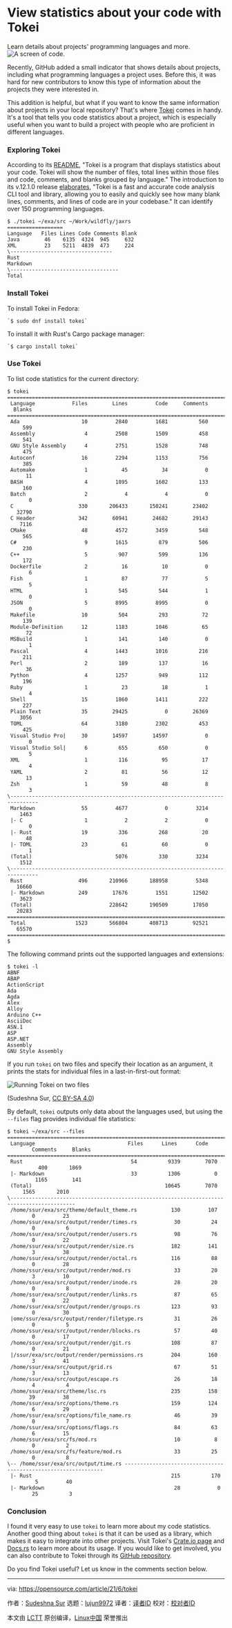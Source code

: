 [#]: subject: (View statistics about your code with Tokei)
[#]: via: (https://opensource.com/article/21/6/tokei)
[#]: author: (Sudeshna Sur https://opensource.com/users/sudeshna-sur)
[#]: collector: (lujun9972)
[#]: translator: (zepoch)
[#]: reviewer: ( )
[#]: publisher: ( )
[#]: url: ( )

View statistics about your code with Tokei
======
Learn details about projects' programming languages and more.
![A screen of code.][1]

Recently, GitHub added a small indicator that shows details about projects, including what programming languages a project uses. Before this, it was hard for new contributors to know this type of information about the projects they were interested in.

This addition is helpful, but what if you want to know the same information about projects in your local repository? That's where [Tokei][2] comes in handy. It's a tool that tells you code statistics about a project, which is especially useful when you want to build a project with people who are proficient in different languages.

### Exploring Tokei

According to its [README][3], "Tokei is a program that displays statistics about your code. Tokei will show the number of files, total lines within those files and code, comments, and blanks grouped by language." The introduction to its v.12.1.0 release [elaborates][4], "Tokei is a fast and accurate code analysis CLI tool and library, allowing you to easily and quickly see how many blank lines, comments, and lines of code are in your codebase." It can identify over 150 programming languages.


```
$ ./tokei ~/exa/src ~/Work/wildfly/jaxrs
==================
Language   Files Lines Code Comments Blank
Java        46    6135  4324  945     632
XML         23    5211  4839  473     224
\---------------------------------
Rust
Markdown
\-----------------------------------
Total
```

### Install Tokei

To install Tokei in Fedora:


```
`$ sudo dnf install tokei`
```

To install it with Rust's Cargo package manager:


```
`$ cargo install tokei`
```

### Use Tokei

To list code statistics for the current directory:


```
$ tokei
===============================================================================
 Language            Files        Lines         Code     Comments       Blanks
===============================================================================
 Ada                    10         2840         1681          560          599
 Assembly                4         2508         1509          458          541
 GNU Style Assembly      4         2751         1528          748          475
 Autoconf               16         2294         1153          756          385
 Automake                1           45           34            0           11
 BASH                    4         1895         1602          133          160
 Batch                   2            4            4            0            0
 C                     330       206433       150241        23402        32790
 C Header              342        60941        24682        29143         7116
 CMake                  48         4572         3459          548          565
 C#                      9         1615          879          506          230
 C++                     5          907          599          136          172
 Dockerfile              2           16           10            0            6
 Fish                    1           87           77            5            5
 HTML                    1          545          544            1            0
 JSON                    5         8995         8995            0            0
 Makefile               10          504          293           72          139
 Module-Definition      12         1183         1046           65           72
 MSBuild                 1          141          140            0            1
 Pascal                  4         1443         1016          216          211
 Perl                    2          189          137           16           36
 Python                  4         1257          949          112          196
 Ruby                    1           23           18            1            4
 Shell                  15         1860         1411          222          227
 Plain Text             35        29425            0        26369         3056
 TOML                   64         3180         2302          453          425
 Visual Studio Pro|     30        14597        14597            0            0
 Visual Studio Sol|      6          655          650            0            5
 XML                     1          116           95           17            4
 YAML                    2           81           56           12           13
 Zsh                     1           59           48            8            3
\-------------------------------------------------------------------------------
 Markdown               55         4677            0         3214         1463
 |- C                    1            2            2            0            0
 |- Rust                19          336          268           20           48
 |- TOML                23           61           60            0            1
 (Total)                           5076          330         3234         1512
\-------------------------------------------------------------------------------
 Rust                  496       210966       188958         5348        16660
 |- Markdown           249        17676         1551        12502         3623
 (Total)                         228642       190509        17850        20283
===============================================================================
 Total                1523       566804       408713        92521        65570
===============================================================================
$
```

The following command prints out the supported languages and extensions:


```
$ tokei -l
ABNF
ABAP
ActionScript
Ada
Agda
Alex
Alloy
Arduino C++
AsciiDoc
ASN.1
ASP
ASP.NET
Assembly
GNU Style Assembly
```

If you run `tokei` on two files and specify their location as an argument, it prints the stats for individual files in a last-in-first-out format:

![Running Tokei on two files][5]

(Sudeshna Sur, [CC BY-SA 4.0][6])

By default, `tokei` outputs only data about the languages used, but using the `--files` flag provides individual file statistics:


```
$ tokei ~/exa/src --files
===========================================================================================
 Language                              Files      Lines      Code             Comments     Blanks
===========================================================================================
 Rust                                   54          9339        7070             400       1869
 |- Markdown                            33          1306           0            1165        141
 (Total)                                           10645        7070        1565       2010
\-------------------------------------------------------------------------------------------
 /home/ssur/exa/src/theme/default_theme.rs           130         107           0         23
 /home/ssur/exa/src/output/render/times.rs            30          24           0          6
 /home/ssur/exa/src/output/render/users.rs            98          76           0         22
 /home/ssur/exa/src/output/render/size.rs            182         141           3         38
 /home/ssur/exa/src/output/render/octal.rs           116          88           0         28
 /home/ssur/exa/src/output/render/mod.rs              33          20           3         10
 /home/ssur/exa/src/output/render/inode.rs            28          20           0          8
 /home/ssur/exa/src/output/render/links.rs            87          65           0         22
 /home/ssur/exa/src/output/render/groups.rs          123          93           0         30
 |ome/ssur/exa/src/output/render/filetype.rs          31          26           0          5
 /home/ssur/exa/src/output/render/blocks.rs           57          40           0         17
 /home/ssur/exa/src/output/render/git.rs             108          87           0         21
 |/ssur/exa/src/output/render/permissions.rs         204         160           3         41
 /home/ssur/exa/src/output/grid.rs                    67          51           3         13
 /home/ssur/exa/src/output/escape.rs                  26          18           4          4
 /home/ssur/exa/src/theme/lsc.rs                     235         158          39         38
 /home/ssur/exa/src/options/theme.rs                 159         124           6         29
 /home/ssur/exa/src/options/file_name.rs              46          39           0          7
 /home/ssur/exa/src/options/flags.rs                  84          63           6         15
 /home/ssur/exa/src/fs/mod.rs                         10           8           0          2
 /home/ssur/exa/src/fs/feature/mod.rs                 33          25           0          8
\-- /home/ssur/exa/src/output/time.rs ---------------------------------------------------------------
 |- Rust                                             215          170          5         40
 |- Markdown                                          28            0         25          3
```

### Conclusion

I found it very easy to use `tokei` to learn more about my code statistics. Another good thing about `tokei` is that it can be used as a library, which makes it easy to integrate into other projects. Visit Tokei's [Crate.io page][7] and [Docs.rs][8] to learn more about its usage. If you would like to get involved, you can also contribute to Tokei through its [GitHub repository][2].

Do you find Tokei useful? Let us know in the comments section below.

--------------------------------------------------------------------------------

via: https://opensource.com/article/21/6/tokei

作者：[Sudeshna Sur][a]
选题：[lujun9972][b]
译者：[译者ID](https://github.com/译者ID)
校对：[校对者ID](https://github.com/校对者ID)

本文由 [LCTT](https://github.com/LCTT/TranslateProject) 原创编译，[Linux中国](https://linux.cn/) 荣誉推出

[a]: https://opensource.com/users/sudeshna-sur
[b]: https://github.com/lujun9972
[1]: https://opensource.com/sites/default/files/styles/image-full-size/public/lead-images/code_development_programming_screen.png?itok=BgcSm5Pl (A screen of code.)
[2]: https://github.com/XAMPPRocky/tokei
[3]: https://github.com/XAMPPRocky/tokei/blob/master/README.md
[4]: https://github.com/XAMPPRocky/tokei/releases/tag/v12.1.0
[5]: https://opensource.com/sites/default/files/uploads/tokei-two-files_0.png (Running Tokei on two files)
[6]: https://creativecommons.org/licenses/by-sa/4.0/
[7]: https://crates.io/crates/tokei
[8]: https://docs.rs/tokei/12.1.2/tokei/
